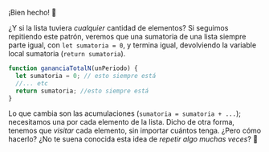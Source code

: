 ¡Bien hecho! :clap:

¿Y si la lista tuviera _cualquier_ cantidad de elementos? Si seguimos repitiendo este patrón, veremos que una sumatoria de una lista siempre parte igual, con `let sumatoria = 0`, y termina igual, devolviendo la variable local sumatoria (`return sumatoria`).

```javascript
function gananciaTotalN(unPeriodo) {
  let sumatoria = 0; // esto siempre está
  //... etc
  return sumatoria; //esto siempre está
}
```

Lo que cambia son las acumulaciones (`sumatoria = sumatoria + ...`); necesitamos una por cada elemento de la lista. Dicho de otra forma, tenemos que _visitar_ cada elemento, sin importar cuántos tenga. ¿Pero cómo hacerlo? ¿No te suena conocida esta idea de _repetir algo muchas veces_? :thought_balloon:
